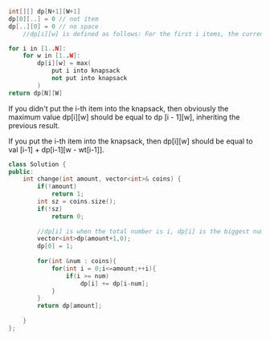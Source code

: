 ```C++
int[][] dp[N+1][W+1]
dp[0][..] = 0 // not item 
dp[..][0] = 0 // no space
    //dp[i][w] is defined as follows: For the first i items, the current knapsack capacity is w, and the maximum value that can be loaded in this case is dp[i][w].

for i in [1..N]:
    for w in [1..W]:
        dp[i][w] = max(
            put i into knapsack
            not put into knapsack
        )
return dp[N][W]
```

If you didn't put the i-th item into the knapsack, then obviously the maximum value dp[i][w] should be equal to dp \[i - 1][w], inheriting the previous result.

If you put the i-th item into the knapsack, then dp[i][w] should be equal to val [i-1] + dp\[i-1][w - wt[i-1]].

```C++
class Solution {
public:
    int change(int amount, vector<int>& coins) {
        if(!amount)
            return 1;
        int sz = coins.size();
        if(!sz)
            return 0;
        
        //dp[i] is when the total number is i, dp[i] is the biggest number of combinations
        vector<int>dp(amount+1,0);
        dp[0] = 1;
        
        for(int &num : coins){
            for(int i = 0;i<=amount;++i){
                if(i >= num)
                    dp[i] += dp[i-num];
            }
        }
        return dp[amount];
        
    }
};

```

